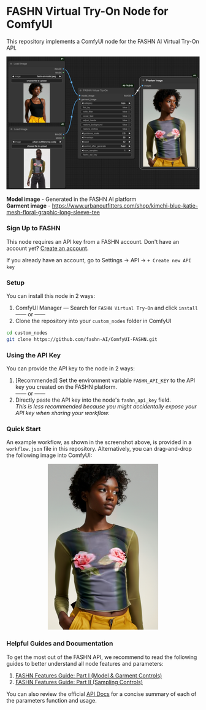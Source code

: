 # FASHN Virtual Try-On Node for ComfyUI

This repository implements a ComfyUI node for the FASHN AI Virtual Try-On API. 

<p align="center">
    <img src="screenshot.png" alt="workflow screenshot">
</p>

**Model image** - Generated in the FASHN AI platform <br> **Garment image** - https://www.urbanoutfitters.com/shop/kimchi-blue-katie-mesh-floral-graphic-long-sleeve-tee

### Sign Up to FASHN
This node requires an API key from a FASHN account.
Don't have an account yet? [Create an account](https://app.fashn.ai/).

If you already have an account, go to Settings → API → `+ Create new API key`

### Setup

You can install this node in 2 ways:
1. ComfyUI Manager — Search for `FASHN Virtual Try-On` and click `install` <br> —— or ——
2. Clone the repository into your `custom_nodes` folder in ComfyUI
```bash
cd custom_nodes
git clone https://github.com/fashn-AI/ComfyUI-FASHN.git
```

### Using the API Key

You can provide the API key to the node in 2 ways:

1. [Recommended] Set the environment variable `FASHN_API_KEY` to the API key you created on the FASHN platform. <br> —— or ——
2. Directly paste the API key into the node's `fashn_api_key` field. <br> *This is less recommended because you might accidentally expose your API key when sharing your workflow.*

### Quick Start

An example workflow, as shown in the screenshot above, is provided in a `workflow.json` file in this repository. Alternatively, you can drag-and-drop the following image into ComfyUI:

<p align="center">
    <img src="workflow.png" alt="workflow">
</p>

### Helpful Guides and Documentation

To get the most out of the FASHN API, we recommend to read the following guides to better understand all node features and parameters:
1. [FASHN Features Guide: Part I (Model & Garment Controls)](https://fashn.ai/blog/getting-the-best-virtual-try-on-results-part-i)
2. [FASHN Features Guide: Part II (Sampling Controls)](https://fashn.ai/blog/getting-the-best-virtual-try-on-results-part-ii)

You can also review the official [API Docs](https://docs.fashn.ai/) for a concise summary of each of the parameters function and usage.


